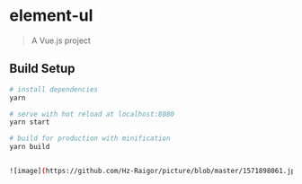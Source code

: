 # element-ul

> A Vue.js project

## Build Setup

``` bash
# install dependencies
yarn

# serve with hot reload at localhost:8080
yarn start

# build for production with minification
yarn build


![image](https://github.com/Hz-Raigor/picture/blob/master/1571898061.jpg)
